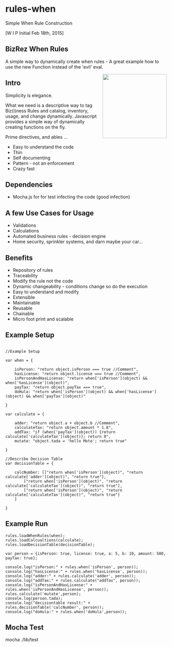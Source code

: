 # rules-when
Simple When Rule Construction

[W I P Initial Feb 18th, 2015]


## BizRez When Rules

A simple way to dynamically create when rules - A great example how to use the new Function instead of the 'evil' eval.

<img src="http://upload.wikimedia.org/wikipedia/commons/d/dc/Magneto,_longitudinal_section_(Rankin_Kennedy,_Modern_Engines,_Vol_II).jpg" align="right" width="200px" />

## Intro

Simplicity is elegance.

What we need is a descriptive way to tag Biz(i)ness Rules and catalog, inventory, usage, and change dynamically.
Javascript provides a simple way of dynamically creating functions on the fly.


Prime directives, and ables ...
- Easy to understand the code
- Thin
- Self documenting
- Pattern - not an enforcement
- Crazy fast


## Dependencies

-  Mocha.js for for test infecting the code (good infection)

## A few Use Cases for Usage

- Validations
- Calculations
- Automated business rules - decision engine
- Home security, sprinkler systems, and darn maybe your car...

## Benefits

- Repository of rules
- Traceability
- Modify the rule not the code
- Dynamic changeability - conditions change so do the execution
- Easy to understand and modify
- Extensible
- Maintainable
- Reusable
- Chainable
- Micro foot print and scalable

## Example Setup

```

//Example Setup

var when = {

    isPerson: "return object.isPerson === true //Comment",
    hasLicense: "return object.license === true //Comment",
    isPersonAndHasLicense: "return when['isPerson'](object) && when['hasLicense'](object)",
    payTax: "return object.payTax === true",
    doHula: "return when['isPerson'](object) && when['hasLicense'](object) && when['payTax'](object)"

}

var calculate = {

    adder: "return object.a + object.b //Comment",
    calculateTax: "return object.amount * 1.8",
    addTax: "if (when['payTax'](object)) {return calculate['calculateTax'](object)}; return 0",
    mutate: "object.tada = 'hello Moto'; return true"

}

//Describe Decision Table
var decisionTable = {

    calcNumber: [["return when['isPerson'](object)", "return calculate['adder'](object)", "return true"],
        ["return when['isPerson'](object)", "return calculate['calculateTax'](object)", "return true"],
        ["return when['isPerson'](object)", "return calculate['calculateTax'](object)", "return true"]
    ]

}

```

## Example Run

```
rules.loadWhenRules(when);
rules.loadCalcualtions(calculate);
rules.loadDecisionTable(decisionTable);

var person = {isPerson: true, license: true, a: 5, b: 10, amount: 500, payTax: true};

console.log("isPerson:" + rules.when('isPerson', person));
console.log("hasLicense:" + rules.when('hasLicense', person));
console.log("adder:" + rules.calculate('adder', person));
console.log("addTax:" + rules.calculate("addTax", person));
console.log("isPersonAndHasLicense:" + rules.when('isPersonAndHasLicense', person));
rules.calculate('mutate',person);
console.log(person.tada);
console.log("decisiontable result:" + rules.decisionTable('calcNumber', person));
console.log("doHula:" + rules.when('doHula',person));

```

## Mocha Test

mocha ./lib/test

